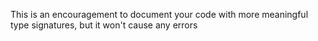 This is an encouragement to document your code with more meaningful type signatures, but it won't cause any errors
